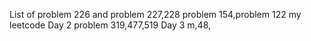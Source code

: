 List of
problem 226 and problem 227,228
problem 154,problem 122
my leetcode
Day 2
problem 319,477,519
Day 3 m,48,
 
